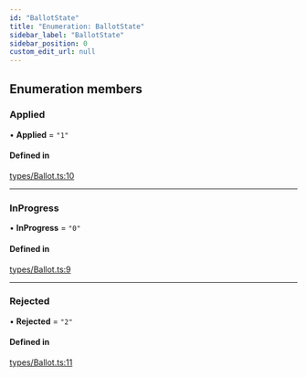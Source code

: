 ```yaml
---
id: "BallotState"
title: "Enumeration: BallotState"
sidebar_label: "BallotState"
sidebar_position: 0
custom_edit_url: null
---
```


## Enumeration members

### Applied

• **Applied** = `"1"`

#### Defined in

[types/Ballot.ts:10](https://github.com/Super-Protocol/sp-sdk-js/blob/bbd7f28/src/types/Ballot.ts#L10)

___

### InProgress

• **InProgress** = `"0"`

#### Defined in

[types/Ballot.ts:9](https://github.com/Super-Protocol/sp-sdk-js/blob/bbd7f28/src/types/Ballot.ts#L9)

___

### Rejected

• **Rejected** = `"2"`

#### Defined in

[types/Ballot.ts:11](https://github.com/Super-Protocol/sp-sdk-js/blob/bbd7f28/src/types/Ballot.ts#L11)
